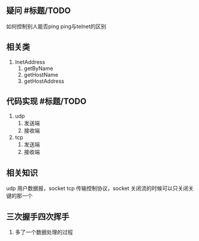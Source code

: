## 疑问 #标题/TODO
如何控制别人能否ping
ping与telnet的区别


## 相关类
1. InetAddress
   1. getByName
   2. getHostName
   3. getHostAddress

## 代码实现 #标题/TODO
1. udp
   1. 发送端
   2. 接收端
2. tcp
   1. 发送端
   2. 接收端

## 相关知识
udp 用户数据报，socket 
tcp 传输控制协议，socket
关闭流的时候可以只关闭关键的那一个

## 三次握手四次挥手
1. 多了一个数据处理的过程